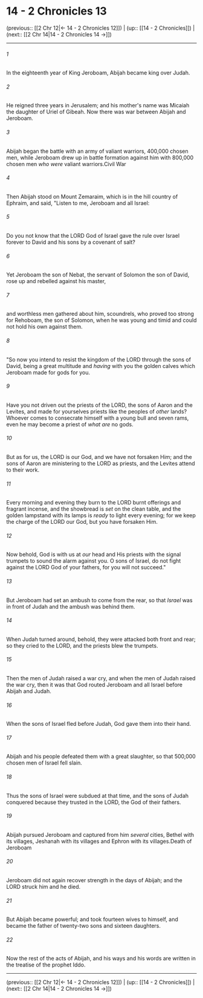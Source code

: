 # 14 - 2 Chronicles 13

(previous:: [[2 Chr 12|← 14 - 2 Chronicles 12]]) | (up:: [[14 - 2 Chronicles]]) | (next:: [[2 Chr 14|14 - 2 Chronicles 14 →]])

***


###### 1 
In the eighteenth year of King Jeroboam, Abijah became king over Judah. 

###### 2 
He reigned three years in Jerusalem; and his mother's name was Micaiah the daughter of Uriel of Gibeah. Now there was war between Abijah and Jeroboam. 

###### 3 
Abijah began the battle with an army of valiant warriors, 400,000 chosen men, while Jeroboam drew up in battle formation against him with 800,000 chosen men _who were_ valiant warriors.Civil War 

###### 4 
Then Abijah stood on Mount Zemaraim, which is in the hill country of Ephraim, and said, "Listen to me, Jeroboam and all Israel: 

###### 5 
Do you not know that the LORD God of Israel gave the rule over Israel forever to David and his sons by a covenant of salt? 

###### 6 
Yet Jeroboam the son of Nebat, the servant of Solomon the son of David, rose up and rebelled against his master, 

###### 7 
and worthless men gathered about him, scoundrels, who proved too strong for Rehoboam, the son of Solomon, when he was young and timid and could not hold his own against them. 

###### 8 
"So now you intend to resist the kingdom of the LORD through the sons of David, being a great multitude and _having_ with you the golden calves which Jeroboam made for gods for you. 

###### 9 
Have you not driven out the priests of the LORD, the sons of Aaron and the Levites, and made for yourselves priests like the peoples of _other_ lands? Whoever comes to consecrate himself with a young bull and seven rams, even he may become a priest of _what are_ no gods. 

###### 10 
But as for us, the LORD is our God, and we have not forsaken Him; and the sons of Aaron are ministering to the LORD as priests, and the Levites attend to their work. 

###### 11 
Every morning and evening they burn to the LORD burnt offerings and fragrant incense, and the showbread is _set_ on the clean table, and the golden lampstand with its lamps is _ready_ to light every evening; for we keep the charge of the LORD our God, but you have forsaken Him. 

###### 12 
Now behold, God is with us at _our_ head and His priests with the signal trumpets to sound the alarm against you. O sons of Israel, do not fight against the LORD God of your fathers, for you will not succeed." 

###### 13 
But Jeroboam had set an ambush to come from the rear, so that _Israel_ was in front of Judah and the ambush was behind them. 

###### 14 
When Judah turned around, behold, they were attacked both front and rear; so they cried to the LORD, and the priests blew the trumpets. 

###### 15 
Then the men of Judah raised a war cry, and when the men of Judah raised the war cry, then it was that God routed Jeroboam and all Israel before Abijah and Judah. 

###### 16 
When the sons of Israel fled before Judah, God gave them into their hand. 

###### 17 
Abijah and his people defeated them with a great slaughter, so that 500,000 chosen men of Israel fell slain. 

###### 18 
Thus the sons of Israel were subdued at that time, and the sons of Judah conquered because they trusted in the LORD, the God of their fathers. 

###### 19 
Abijah pursued Jeroboam and captured from him _several_ cities, Bethel with its villages, Jeshanah with its villages and Ephron with its villages.Death of Jeroboam 

###### 20 
Jeroboam did not again recover strength in the days of Abijah; and the LORD struck him and he died. 

###### 21 
But Abijah became powerful; and took fourteen wives to himself, and became the father of twenty-two sons and sixteen daughters. 

###### 22 
Now the rest of the acts of Abijah, and his ways and his words are written in the treatise of the prophet Iddo.

***

(previous:: [[2 Chr 12|← 14 - 2 Chronicles 12]]) | (up:: [[14 - 2 Chronicles]]) | (next:: [[2 Chr 14|14 - 2 Chronicles 14 →]])
